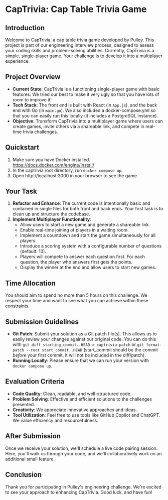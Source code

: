 # CapTrivia: Cap Table Trivia Game

## Introduction
Welcome to CapTrivia, a cap table trivia game developed by Pulley. This project is part of our engineering interview process, designed to assess your coding skills and problem-solving abilities. Currently, CapTrivia is a simple, single-player game. Your challenge is to develop it into a multiplayer experience.

## Project Overview
- **Current State**: CapTrivia is a functioning single-player game with basic features. We tried our best to make it very ugly so that you have lots of room to improve it!
- **Tech Stack**: The front end is built with React (in `App.js`), and the back end with Go (in `main.go`). We also included a docker-compose.yml so that you can easily run this locally (it includes a PostgreSQL instance).
- **Objective**: Transform CapTrivia into a multiplayer game where users can create games, invite others via a shareable link, and compete in real-time trivia challenges.

## Quickstart

1. Make sure you have Docker installed. https://docs.docker.com/engine/install/
2. In the captrivia root directory, run `docker compose up`.
3. Open http://localhost:3000 in your browser to see the game.

## Your Task
1. **Refactor and Enhance**: The current code is intentionally basic and contained in single files for both front and back ends. Your first task is to clean up and structure the codebase.
2. **Implement Multiplayer Functionality**: 
    - Allow users to start a new game and generate a shareable link.
    - Enable real-time joining of players in a waiting room.
    - Implement a countdown and start the game simultaneously for all players.
    - Introduce a scoring system with a configurable number of questions (default: 10).
    - Players will compete to answer each question first. For each question, the player who answers first gets the points.
    - Display the winner at the end and allow users to start new games.

## Time Allocation
You should aim to spend no more than 5 hours on this challenge. We respect your time and want to see what you can achieve within these constraints.

## Submission Guidelines
- **Git Patch**: Submit your solution as a Git patch file(s). This allows us to easily review your changes against our original code. You can do this with `git diff starting_commit..HEAD > captrivia.patch` or `git format-patch --root start_commit..HEAD` (start_commit should be the commit *before* your first commit, it will not be included in the diff/patch).
- **Running Locally**: Please ensure that we can run your version with `docker compose up`.

## Evaluation Criteria
- **Code Quality**: Clean, readable, and well-structured code.
- **Problem Solving**: Effective and efficient solutions to the challenges presented.
- **Creativity**: We appreciate innovative approaches and ideas.
- **Tool Utilization**: Feel free to use tools like GitHub Copilot and ChatGPT. We value efficiency and resourcefulness.

## After Submission
Once we receive your solution, we'll schedule a live code pairing session. Here, you'll walk us through your code, and we'll collaboratively work on an additional small feature.

## Conclusion
Thank you for participating in Pulley's engineering challenge. We're excited to see your approach to enhancing CapTrivia. Good luck, and have fun!
